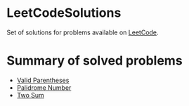# LeetCodeSolutions
Set of solutions for problems available on [LeetCode](https://leetcode.com).

# Summary of solved problems

* [Valid Parentheses](https://leetcode.com/problems/valid-parentheses/#/description)
* [Palidrome Number](https://leetcode.com/problems/palindrome-number/#/description)
* [Two Sum](https://leetcode.com/problems/two-sum/#/description)